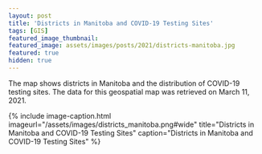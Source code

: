 ```yaml
---
layout: post
title: 'Districts in Manitoba and COVID-19 Testing Sites'
tags: [GIS]
featured_image_thumbnail:
featured_image: assets/images/posts/2021/districts-manitoba.jpg
featured: true
hidden: true
---
```


The map shows districts in Manitoba and the distribution of COVID-19 testing sites. The data for this geospatial map was retrieved on March 11, 2021.

<!--more-->

{% include image-caption.html imageurl="/assets/images/districts_manitoba.png#wide" title="Districts in Manitoba and COVID-19 Testing Sites" caption="Districts in Manitoba and COVID-19 Testing Sites" %}